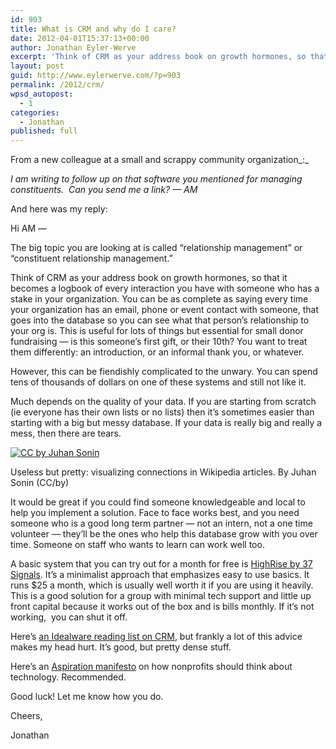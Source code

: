 ```yaml
---
id: 903
title: What is CRM and why do I care?
date: 2012-04-01T15:37:13+00:00
author: Jonathan Eyler-Werve
excerpt: 'Think of CRM as your address book on growth hormones, so that it becomes a logbook of every interaction you have with someone who has a stake in your organization. '
layout: post
guid: http://www.eylerwerve.com/?p=903
permalink: /2012/crm/
wpsd_autopost:
  - 1
categories:
  - Jonathan
published: full
---
```

From a new colleague at a small and scrappy community organization_:_

_I am writing to follow up on that software you mentioned for managing constituents.  Can you send me a link? &#8212; AM_

And here was my reply:

Hi AM &#8212;

The big topic you are looking at is called &#8220;relationship management&#8221; or &#8220;constituent relationship management.&#8221;

Think of CRM as your address book on growth hormones, so that it becomes a logbook of every interaction you have with someone who has a stake in your organization. You can be as complete as saying every time your organization has an email, phone or event contact with someone, that goes into the database so you can see what that person&#8217;s relationship to your org is. This is useful for lots of things but essential for small donor fundraising &#8212; is this someone&#8217;s first gift, or their 10th? You want to treat them differently: an introduction, or an informal thank you, or whatever.

However, this can be fiendishly complicated to the unwary. You can spend tens of thousands of dollars on one of these systems and still not like it.

Much depends on the quality of your data. If you are starting from scratch (ie everyone has their own lists or no lists) then it&#8217;s sometimes easier than starting with a big but messy database. If your data is really big and really a mess, then there are tears.

<div id="attachment_905" class="wp-caption alignright">
  <a href="http://www.eylerwerve.com/wp-content/uploads/2012/04/dataviz-juhansonin-ccby.jpg"><img class="size-medium wp-image-905" title="dataviz-juhansonin-ccby" src="http://www.eylerwerve.com/wp-content/uploads/2012/04/dataviz-juhansonin-ccby-300x263.jpg" alt="CC by Juhan Sonin" srcset="http://www.eylerwerve.com/wp-content/uploads/2012/04/dataviz-juhansonin-ccby-300x263.jpg 300w, http://www.eylerwerve.com/wp-content/uploads/2012/04/dataviz-juhansonin-ccby-226x198.jpg 226w, http://www.eylerwerve.com/wp-content/uploads/2012/04/dataviz-juhansonin-ccby.jpg 1024w" /></a>

  <p class="wp-caption-text">
    Useless but pretty: visualizing connections in Wikipedia articles. By Juhan Sonin (CC/by)
  </p>
</div>It would be great if you could find someone knowledgeable and local to help you implement a solution. Face to face works best, and you need someone who is a good long term partner &#8212; not an intern, not a one time volunteer &#8212; they&#8217;ll be the ones who help this database grow with you over time. Someone on staff who wants to learn can work well too.

A basic system that you can try out for a month for free is [HighRise by 37 Signals](http://highrisehq.com/). It&#8217;s a minimalist approach that emphasizes easy to use basics. It runs $25 a month, which is usually well worth it if you are using it heavily. This is a good solution for a group with minimal tech support and little up front capital because it works out of the box and is bills monthly. If it&#8217;s not working,  you can shut it off.

Here&#8217;s [an Idealware reading list on CRM](http://www.idealware.org/CRM), but frankly a lot of this advice makes my head hurt. It&#8217;s good, but pretty dense stuff.

Here&#8217;s an [Aspiration manifesto](http://www.eylerwerve.com/2011/aspiration/) on how nonprofits should think about technology. Recommended.

Good luck! Let me know how you do.

Cheers,

Jonathan